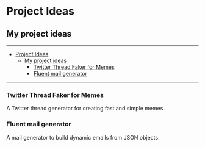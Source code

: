 # Project Ideas

## My project ideas

___

- [Project Ideas](#project-ideas)
  - [My project ideas](#my-project-ideas)
    - [Twitter Thread Faker for Memes](#twitter-thread-faker-for-memes)
    - [Fluent mail generator](#fluent-mail-generator)

___

### Twitter Thread Faker for Memes

A Twitter thread generator for creating fast and simple memes.

### Fluent mail generator

A mail generator to build dynamic emails from JSON objects.
